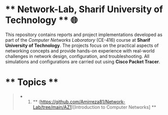 # ** Network-Lab, Sharif University of Technology ** 🌐

This repository contains reports and project implementations developed as part of the *Computer Networks Laboratory* (CE-416) course at **Sharif University of Technology**. The projects focus on the practical aspects of networking concepts and provide hands-on experience with real-world challenges in network design, configuration, and troubleshooting. All simulations and configurations are carried out using **Cisco Packet Tracer**.

# ** Topics **
> * 1. ** (https://github.com/Amirreza81/Network-Lab/tree/main/AZ1)[Introduction to Computer Networks] **